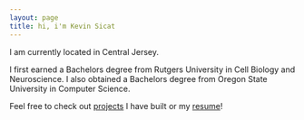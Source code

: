 ```yaml
---
layout: page
title: hi, i'm Kevin Sicat
---
```


I am currently located in Central Jersey. 

I first earned a Bachelors degree from Rutgers University in Cell Biology and Neuroscience. I also obtained a Bachelors degree from Oregon State University in Computer Science.

Feel free to check out [projects](projects.md) I have built or my [resume](resume.md)!

